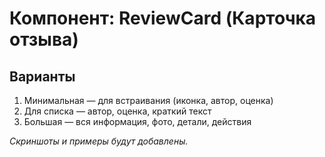 # Компонент: ReviewCard (Карточка отзыва)

## Варианты
1. Минимальная — для встраивания (иконка, автор, оценка)
2. Для списка — автор, оценка, краткий текст
3. Большая — вся информация, фото, детали, действия

_Скриншоты и примеры будут добавлены._ 